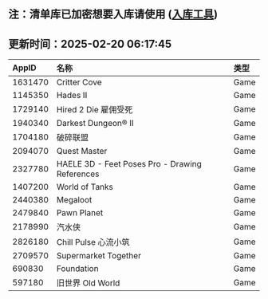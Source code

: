 ## 注：清单库已加密想要入库请使用 ([入库工具](https://github.com/BlankTMing/ManifestAutoUpdate/releases))

## 更新时间：2025-02-20 06:17:45
| AppID | 名称 | 类型  |
| :-------------------- | :----------------------------- | :----------- |
| 1631470 | Critter Cove| Game |
| 1145350 | Hades II| Game |
| 1729140 | Hired 2 Die 雇佣受死| Game |
| 1940340 | Darkest Dungeon® II| Game |
| 1704180 | 破碎联盟| Game |
| 2094070 | Quest Master| Game |
| 2327780 | HAELE 3D - Feet Poses Pro - Drawing References| Game |
| 1407200 | World of Tanks| Game |
| 2440380 | Megaloot| Game |
| 2479840 | Pawn Planet| Game |
| 2178990 | 汽水侠| Game |
| 2826180 | Chill Pulse 心流小筑| Game |
| 2709570 | Supermarket Together| Game |
| 690830 | Foundation| Game |
| 597180 | 旧世界 Old World| Game |

